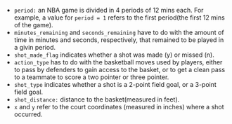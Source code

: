 * `period:` an NBA game is divided in 4 periods of 12 mins each. For example, a value   for `period = 1` refers to the first period(the first 12 mins of the game).  
* `minutes_remaining` and `seconds_remaining` have to do with the amount of time in   minutes and seconds, respectively, that remained to be played in a givin period.  
* `shot_made_flag` indicates whether a shot was made (y) or missed (n).  
* `action_type` has to do with the basketball moves used by players, either to pass by   defenders to gain access to the basket, or to get a clean pass to a teammate to score a   two pointer or three pointer.  
* `shot_type` indicates whether a shot is a 2-point field goal, or a 3-point field goal.  
* `shot_distance:` distance to the basket(measured in feet).  
* `x` and `y` refer to the court coordinates (measured in inches) where a shot occurred.
